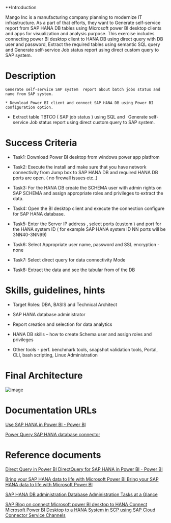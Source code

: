 

**Introduction

 

Mango Inc is a manufacturing company planning to modernize IT infrastructure. As a part of that efforts, they want to Generate self-service report from SAP HANA DB tables using Microsoft power BI desktop clients and apps for visualization and analysis purpose. This exercise includes connecting power BI desktop client to HANA DB using direct query with DB user and password, Extract the required tables using semantic SQL query and Generate self-service Job status report using direct custom query to SAP system. 

 

# Description

        
    Generate self-service SAP system  report about batch jobs status and  name from SAP system. 
    
    * Download Power BI client and connect SAP HANA DB using Power BI configuration option. 

   * Extract  table TBTCO ( SAP job status ) using SQL and   Generate self-service Job status report  using direct custom query to SAP system. 

 


# Success Criteria 
 

   * Task1: Download Power  BI  desktop from windows power app platfrom  

   * Task2: Execute the install and make sure that you have network connectivity from Jump box to SAP HANA DB and required HANA DB ports are open. ( no firewall issues etc..) 

   * Task3: For the HANA DB create the SCHEMA user with admin rights on SAP SCHEMA and assign appropriate roles and privileges to extract the data. 

   * Task4: Open the BI desktop client and execute the connection configure for SAP HANA database. 

   * Task5: Enter the Server IP address , select ports  (custom ) and port  for the  HANA system ID  ( for example SAP HANA system ID NN ports will be 3NN40-3NN99) 

   * Task6: Select Appropriate user name,  password and SSL encryption - none 

   * Task7: Select direct query for data connectivity Mode  

   * Task8: Extract the data and see the  tabular from of the DB 

 

 # Skills, guidelines, hints

 

   * Target Roles: DBA, BASIS and Technical Architect 

   * SAP HANA database administrator  

   * Report creation and selection for data analytics 

   * HANA DB skills – how to create Schema user and assign roles and privileges 

   * Other tools - perf. benchmark tools, snapshot validation tools, Portal, CLI, bash scripting, Linux Administration 

 

 

 

# Final Architecture 
![image](https://user-images.githubusercontent.com/81314847/115074617-eefa6580-9ec7-11eb-9eaa-ca09b29708cb.png)

 

# Documentation URLs  

[Use SAP HANA in Power BI - Power BI](https://docs.microsoft.com/en-us/power-bi/connect-data/desktop-sap-hana)

[Power Query SAP HANA database connector](https://docs.microsoft.com/en-us/power-query/connectors/sap-hana/overview)


# Reference documents

[Direct Query in Power BI DirectQuery for SAP HANA in Power BI - Power BI](https://docs.microsoft.com/en-us/power-bi/connect-data/desktop-directquery-sap-hana)

[Bring your SAP HANA data to life with Microsoft Power BI  Bring your SAP HANA data to life with Microsoft Power BI](https://powerbi.microsoft.com/en-us/blog/bring-your-sap-hana-data-to-life-with-microsoft-power-bi/)

[SAP HANA DB administration Database Administration Tasks at a Glance](https://help.sap.com/viewer/6b94445c94ae495c83a19646e7c3fd56/2.0.02/en-US/e77aff8345c640698b69173c034ce094.html)

[SAP Blog on connect Microsoft power BI desktop to HANA Connect Microsoft Power BI Desktop to a HANA System in SCP using SAP Cloud Connector Service Channels](https://blogs.sap.com/2017/01/23/connect-microsoft-power-bi-desktop-to-a-hana-system-in-hcp-using-hana-cloud-connector-service-channels/)






